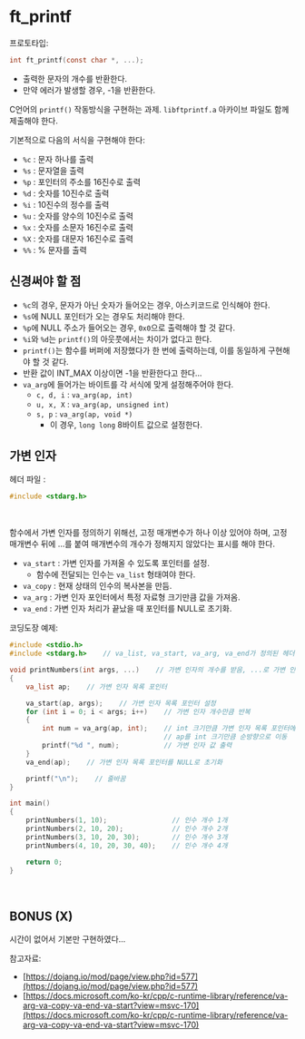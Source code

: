 # ft_printf

프로토타입:
```c
int	ft_printf(const char *, ...);
```
- 출력한 문자의 개수를 반환한다.
- 만약 에러가 발생할 경우, -1을 반환한다.

C언어의 `printf()` 작동방식을 구현하는 과제.
`libftprintf.a` 아카이브 파일도 함께 제출해야 한다.

기본적으로 다음의 서식을 구현해야 한다:

- `%c` : 문자 하나를 출력
- `%s` : 문자열을 출력
- `%p` : 포인터의 주소를 16진수로 출력
- `%d` : 숫자를 10진수로 출력
- `%i` : 10진수의 정수를 출력
- `%u` : 숫자를 양수의 10진수로 출력
- `%x` : 숫자를 소문자 16진수로 출력
- `%X` : 숫자를 대문자 16진수로 출력
- `%%` : % 문자를 출력

## 신경써야 할 점

- `%c`의 경우, 문자가 아닌 숫자가 들어오는 경우, 아스키코드로 인식해야 한다.
- `%s`에 NULL 포인터가 오는 경우도 처리해야 한다.
- `%p`에 NULL 주소가 들어오는 경우, `0x0`으로 출력해야 할 것 같다.
- `%i`와 `%d`는 `printf()`의 아웃풋에서는 차이가 없다고 한다.
- `printf()`는 함수를 버퍼에 저장했다가 한 번에 출력하는데, 이를 동일하게 구현해야 할 것 같다.
- 반환 값이 INT_MAX 이상이면 -1을 반환한다고 한다...
- `va_arg`에 들어가는 바이트를 각 서식에 맞게 설정해주어야 한다.
	- `c, d, i` : `va_arg(ap, int)`
	- `u, x, X` : `va_arg(ap, unsigned int)`
	- `s, p` : `va_arg(ap, void *)`
		- 이 경우, `long long` 8바이트 값으로 설정한다.

## 가변 인자

헤더 파일 :
```c
#include <stdarg.h>
```
<br />

함수에서 가변 인자를 정의하기 위해선, 고정 매개변수가 하나 이상 있어야 하며, 고정 매개변수 뒤에 ...를 붙여 매개변수의 개수가 정해지지 않았다는 표시를 해야 한다.

- `va_start` : 가변 인자를 가져올 수 있도록 포인터를 설정.
	- 함수에 전달되는 인수는 `va_list` 형태여야 한다.
- `va_copy` : 현재 상태의 인수의 복사본을 만듬.
- `va_arg` : 가변 인자 포인터에서 특정 자료형 크기만큼 값을 가져옴.
- `va_end` : 가변 인자 처리가 끝났을 때 포인터를 NULL로 초기화.

코딩도장 예제:
```c
#include <stdio.h>
#include <stdarg.h>    // va_list, va_start, va_arg, va_end가 정의된 헤더 파일

void printNumbers(int args, ...)    // 가변 인자의 개수를 받음, ...로 가변 인자 설정
{
    va_list ap;    // 가변 인자 목록 포인터

    va_start(ap, args);    // 가변 인자 목록 포인터 설정
    for (int i = 0; i < args; i++)    // 가변 인자 개수만큼 반복
    {
        int num = va_arg(ap, int);    // int 크기만큼 가변 인자 목록 포인터에서 값을 가져옴
                                      // ap를 int 크기만큼 순방향으로 이동
        printf("%d ", num);           // 가변 인자 값 출력
    }
    va_end(ap);    // 가변 인자 목록 포인터를 NULL로 초기화

    printf("\n");    // 줄바꿈
}

int main()
{
    printNumbers(1, 10);                // 인수 개수 1개
    printNumbers(2, 10, 20);            // 인수 개수 2개
    printNumbers(3, 10, 20, 30);        // 인수 개수 3개
    printNumbers(4, 10, 20, 30, 40);    // 인수 개수 4개

    return 0;
}
```
<br />

## BONUS (X)

시간이 없어서 기본만 구현하였다...

참고자료:  
- [https://dojang.io/mod/page/view.php?id=577](https://dojang.io/mod/page/view.php?id=577)
- [https://docs.microsoft.com/ko-kr/cpp/c-runtime-library/reference/va-arg-va-copy-va-end-va-start?view=msvc-170](https://docs.microsoft.com/ko-kr/cpp/c-runtime-library/reference/va-arg-va-copy-va-end-va-start?view=msvc-170)
